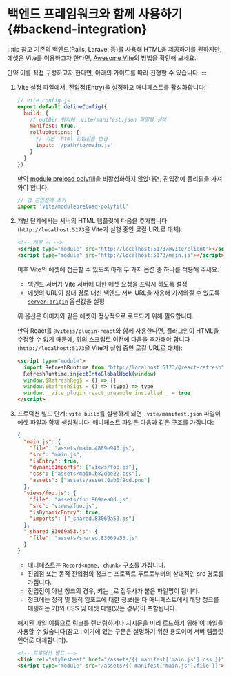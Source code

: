 # 백엔드 프레임워크와 함께 사용하기 {#backend-integration}

:::tip 참고
기존의 백엔드(Rails, Laravel 등)를 사용해 HTML을 제공하기를 원하지만, 에셋은 Vite를 이용하고자 한다면, [Awesome Vite](https://github.com/vitejs/awesome-vite#integrations-with-backends)의 방법을 확인해 보세요.

만약 이를 직접 구성하고자 한다면, 아래의 가이드를 따라 진행할 수 있습니다.
:::

1. Vite 설정 파일에서, 진입점(Entry)을 설정하고 매니페스트를 활성화합니다:

   ```js
   // vite.config.js
   export default defineConfig({
     build: {
       // outDir 위치에 .vite/manifest.json 파일을 생성
       manifest: true,
       rollupOptions: {
         // 기본 .html 진입점을 변경
         input: '/path/to/main.js'
       }
     }
   })
   ```

   만약 [module preload polyfill](/config/build-options.md#build-polyfillmodulepreload)을 비활성화하지 않았다면, 진입점에 폴리필을 가져와야 합니다.

   ```js
   // 앱 진입점에 추가
   import 'vite/modulepreload-polyfill'
   ```

2. 개발 단계에서는 서버의 HTML 템플릿에 다음을 추가합니다(`http://localhost:5173`을 Vite가 실행 중인 로컬 URL로 대체):

   ```html
   <!-- 개발 시 -->
   <script type="module" src="http://localhost:5173/@vite/client"></script>
   <script type="module" src="http://localhost:5173/main.js"></script>
   ```

   이후 Vite의 에셋에 접근할 수 있도록 아래 두 가지 옵션 중 하나를 적용해 주세요:

   - 백엔드 서버가 Vite 서버에 대한 에셋 요청을 프락시 하도록 설정
   - 에셋의 URL이 상대 경로 대신 백엔드 서버 URL을 사용해 가져와질 수 있도록 [`server.origin`](/config/server-options.md#server-origin) 옵션값을 설정

   위 옵션은 이미지와 같은 에셋이 정상적으로 로드되기 위해 필요합니다.

   만약 React를 `@vitejs/plugin-react`와 함께 사용한다면, 플러그인이 HTML을 수정할 수 없기 때문에, 위의 스크립트 이전에 다음을 추가해야 합니다(`http://localhost:5173`을 Vite가 실행 중인 로컬 URL로 대체):

   ```html
   <script type="module">
     import RefreshRuntime from "http://localhost:5173/@react-refresh"
     RefreshRuntime.injectIntoGlobalHook(window) 
     window.$RefreshReg$ = () => {}
     window.$RefreshSig$ = () => (type) => type
     window.__vite_plugin_react_preamble_installed__ = true
   </script>
   ```

3. 프로덕션 빌드 단계: `vite build`를 실행하게 되면 `.vite/manifest.json` 파일이 에셋 파일과 함께 생성됩니다. 매니페스트 파일은 다음과 같은 구조를 가집니다:

   ```json
   {
     "main.js": {
       "file": "assets/main.4889e940.js",
       "src": "main.js",
       "isEntry": true,
       "dynamicImports": ["views/foo.js"],
       "css": ["assets/main.b82dbe22.css"],
       "assets": ["assets/asset.0ab0f9cd.png"]
     },
     "views/foo.js": {
       "file": "assets/foo.869aea0d.js",
       "src": "views/foo.js",
       "isDynamicEntry": true,
       "imports": ["_shared.83069a53.js"]
     },
     "_shared.83069a53.js": {
       "file": "assets/shared.83069a53.js"
     }
   }
   ```

   - 매니페스트는 `Record<name, chunk>` 구조를 가집니다.
   - 진입점 또는 동적 진입점의 청크는 프로젝트 루트로부터의 상대적인 src 경로를 가집니다.
   - 진입점이 아닌 청크의 경우, 키는 `_`로 접두사가 붙은 파일명이 됩니다.
   - 청크에는 정적 및 동적 임포트에 대한 정보(둘 다 매니페스트에서 해당 청크를 매핑하는 키)와 CSS 및 에셋 파일(있는 경우)이 포함됩니다.

   해시된 파일 이름으로 링크를 렌더링하거나 지시문을 미리 로드하기 위해 이 파일을 사용할 수 있습니다(참고 : 여기에 있는 구문은 설명하기 위한 용도이며 서버 템플릿 언어로 대체합니다).

   ```html
   <!-- 프로덕션 빌드 -->
   <link rel="stylesheet" href="/assets/{{ manifest['main.js'].css }}" />
   <script type="module" src="/assets/{{ manifest['main.js'].file }}"></script>
   ```